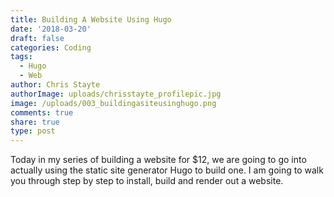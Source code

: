 ```yaml
---
title: Building A Website Using Hugo
date: '2018-03-20'
draft: false
categories: Coding
tags:
  - Hugo
  - Web
author: Chris Stayte
authorImage: uploads/chrisstayte_profilepic.jpg
image: /uploads/003_buildingasiteusinghugo.png
comments: true
share: true
type: post
---
```

Today in my series of building a website for $12, we are going to go into actually using the static site generator Hugo to build one. I am going to walk you through step by step to install, build and render out a website.
